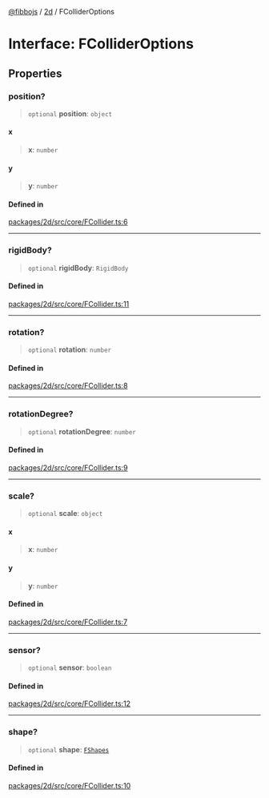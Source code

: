 [@fibbojs](/api/index) / [2d](/api/2d) / FColliderOptions

# Interface: FColliderOptions

## Properties

### position?

> `optional` **position**: `object`

#### x

> **x**: `number`

#### y

> **y**: `number`

#### Defined in

[packages/2d/src/core/FCollider.ts:6](https://github.com/fibbojs/fibbo/blob/661c4959fa5749d0db5d94ebb84036f7231634a4/packages/2d/src/core/FCollider.ts#L6)

***

### rigidBody?

> `optional` **rigidBody**: `RigidBody`

#### Defined in

[packages/2d/src/core/FCollider.ts:11](https://github.com/fibbojs/fibbo/blob/661c4959fa5749d0db5d94ebb84036f7231634a4/packages/2d/src/core/FCollider.ts#L11)

***

### rotation?

> `optional` **rotation**: `number`

#### Defined in

[packages/2d/src/core/FCollider.ts:8](https://github.com/fibbojs/fibbo/blob/661c4959fa5749d0db5d94ebb84036f7231634a4/packages/2d/src/core/FCollider.ts#L8)

***

### rotationDegree?

> `optional` **rotationDegree**: `number`

#### Defined in

[packages/2d/src/core/FCollider.ts:9](https://github.com/fibbojs/fibbo/blob/661c4959fa5749d0db5d94ebb84036f7231634a4/packages/2d/src/core/FCollider.ts#L9)

***

### scale?

> `optional` **scale**: `object`

#### x

> **x**: `number`

#### y

> **y**: `number`

#### Defined in

[packages/2d/src/core/FCollider.ts:7](https://github.com/fibbojs/fibbo/blob/661c4959fa5749d0db5d94ebb84036f7231634a4/packages/2d/src/core/FCollider.ts#L7)

***

### sensor?

> `optional` **sensor**: `boolean`

#### Defined in

[packages/2d/src/core/FCollider.ts:12](https://github.com/fibbojs/fibbo/blob/661c4959fa5749d0db5d94ebb84036f7231634a4/packages/2d/src/core/FCollider.ts#L12)

***

### shape?

> `optional` **shape**: [`FShapes`](../enumerations/FShapes.md)

#### Defined in

[packages/2d/src/core/FCollider.ts:10](https://github.com/fibbojs/fibbo/blob/661c4959fa5749d0db5d94ebb84036f7231634a4/packages/2d/src/core/FCollider.ts#L10)

